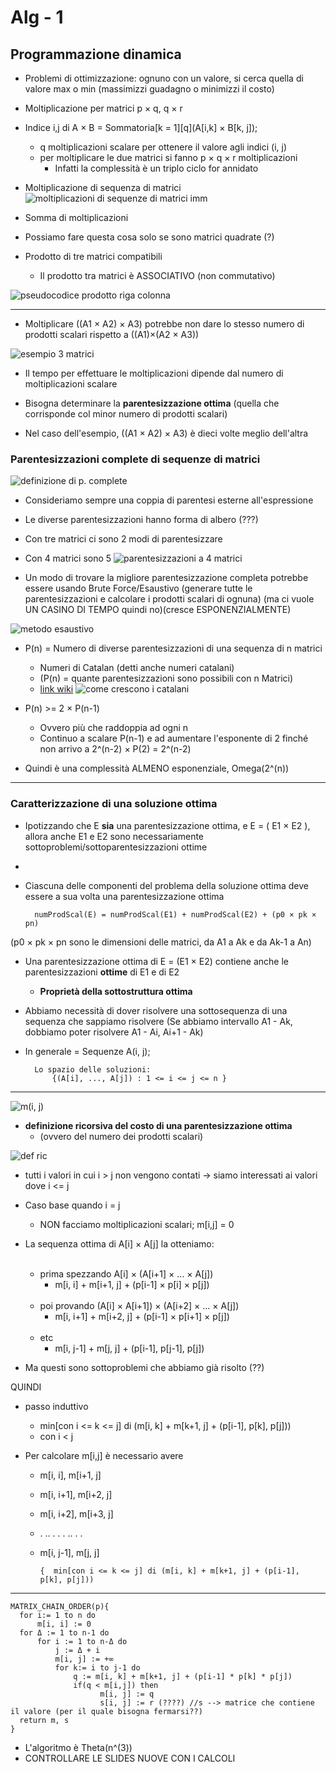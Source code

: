 # **Alg - 1** 

## **Programmazione dinamica** 

* Problemi di ottimizzazione: ognuno con un valore, si cerca quella di valore max o min (massimizzi guadagno o minimizzi il costo)

* Moltiplicazione per matrici p × q, q × r

* Indice i,j  di A × B = Sommatoria[k = 1][q](A[i,k] × B[k, j]);
  * q moltiplicazioni scalare per ottenere il valore agli indici (i, j)
  * per moltiplicare le due matrici si fanno p × q × r moltiplicazioni 
    * Infatti la complessità è un triplo ciclo for annidato
  
* Moltiplicazione di sequenza di matrici 
![moltiplicazioni di sequenze di matrici imm](media/immagine5.jpg)

* Somma di moltiplicazioni

* Possiamo fare questa cosa solo se sono matrici quadrate (?)

* Prodotto di tre matrici compatibili
    * Il prodotto tra matrici è ASSOCIATIVO (non commutativo)

![pseudocodice prodotto riga colonna](media/immagine6.jpg)

***

* Moltiplicare ((A1 × A2) × A3) potrebbe non dare lo stesso numero di prodotti scalari rispetto a ((A1)×(A2 × A3))

![esempio 3 matrici](media/immagine7.jpg)

* Il tempo per effettuare le moltiplicazioni dipende dal numero di moltiplicazioni scalare
* Bisogna determinare la **parentesizzazione ottima** (quella che corrisponde col minor numero di prodotti scalari)

* Nel caso dell'esempio, ((A1 × A2) × A3) è dieci volte meglio dell'altra

### **Parentesizzazioni complete di sequenze di matrici**

![definizione di p. complete](media/immagine8.jpg)

* Consideriamo sempre una coppia di parentesi esterne all'espressione
* Le diverse parentesizzazioni hanno forma di albero (???)
* Con tre matrici ci sono 2 modi di parentesizzare
* Con 4 matrici sono 5
![parentesizzazioni a 4 matrici](media/immagine9.jpg)

* Un modo di trovare la migliore parentesizzazione completa potrebbe essere usando Brute Force/Esaustivo (generare tutte le parentesizzazioni e calcolare i prodotti scalari di ognuna) (ma ci vuole UN CASINO DI TEMPO quindi no)(cresce ESPONENZIALMENTE)
  
![metodo esaustivo](media/immagine10.jpg)

* P(n) = Numero di diverse parentesizzazioni di  una sequenza di n matrici
  * Numeri di Catalan (detti anche numeri catalani)
  * (P(n) = quante parentesizzazioni sono possibili con n Matrici)
  * [link wiki](https://it.wikipedia.org/wiki/Numero_di_Catalan)
    ![come crescono i catalani](media/immagine11.jpg)

* P(n) >= 2 × P(n-1) 
  * Ovvero più che raddoppia ad ogni n
  * Continuo a scalare P(n-1) e ad aumentare l'esponente di 2 finché non arrivo a 2^(n-2) × P(2) = 2^(n-2)

* Quindi è una complessità ALMENO esponenziale, Omega(2^(n))

*** 

### **Caratterizzazione di una soluzione ottima**

* Ipotizzando che E **sia** una parentesizzazione ottima, e E = ( E1 × E2 ), allora anche E1 e E2 sono necessariamente sottoproblemi/sottoparentesizzazioni ottime
* 
* Ciascuna delle componenti del problema della soluzione ottima deve essere a sua volta una parentesizzazione ottima

        numProdScal(E) = numProdScal(E1) + numProdScal(E2) + (p0 × pk × pn)

(p0 × pk × pn sono le dimensioni delle matrici, da A1 a Ak e da Ak-1 a An)

* Una parentesizzazione ottima di E = (E1 × E2) contiene anche le parentesizzazioni **ottime** di E1 e di E2 
  * **Proprietà della sottostruttura ottima**

* Abbiamo necessità di dover risolvere una sottosequenza di una sequenza che sappiamo risolvere (Se abbiamo intervallo A1 - Ak, dobbiamo poter risolvere A1 - Ai, Ai+1 - Ak)
* In generale = Sequenze A(i, j);

        Lo spazio delle soluzioni: 
            {(A[i], ..., A[j]) : 1 <= i <= j <= n } 

***

![m(i, j)](media/immagine12.jpg)

* **definizione ricorsiva del costo di una parentesizzazione ottima**
  * (ovvero del numero dei prodotti scalari)

![def ric](media/immagine13.jpg)

* tutti i valori in cui i > j non vengono contati -> siamo interessati ai valori dove i <= j

* Caso base quando i = j
  * NON facciamo moltiplicazioni scalari; m[i,j] = 0

* La sequenza ottima di A[i] × A[j] la otteniamo:
<br><br>
  * prima spezzando A[i] × (A[i+1] × ... × A[j])  
    * m[i, i] + m[i+1, j] + (p[i-1] × p[i] × p[j])
<br><br>
  * poi provando (A[i] × A[i+1]) × (A[i+2] × ... × A[j])
    * m[i, i+1] + m[i+2, j] + (p[i-1] × p[i+1] × p[j])
<br><br>
  * etc
    * m[i, j-1] + m[j, j] + (p[i-1], p[j-1], p[j])
* Ma questi sono sottoproblemi che abbiamo già risolto (??)

QUINDI

* passo induttivo 
  * min[con i <= k <= j] di (m[i, k] + m[k+1, j] + (p[i-1], p[k], p[j]))
  * con i < j

* Per calcolare m[i,j] è necessario avere
  * m[i, i], m[i+1, j]
  * m[i, i+1], m[i+2, j]
  * m[i, i+2], m[i+3, j]
  *  .  .. . . . .. . .
  * m[i, j-1], m[j, j]

        {  min[con i <= k <= j] di (m[i, k] + m[k+1, j] + (p[i-1], p[k], p[j]))

***

```
MATRIX_CHAIN_ORDER(p){
  for i:= 1 to n do
      m[i, i] := 0
  for Δ := 1 to n-1 do
      for i := 1 to n-Δ do
          j := Δ + i
          m[i, j] := +∞
          for k:= i to j-1 do
              q := m[i, k] + m[k+1, j] + (p[i-1] * p[k] * p[j])
              if(q < m[i,j]) then
                    m[i, j] := q
                    s[i, j] := r (????) //s --> matrice che contiene il valore (per il quale bisogna fermarsi??)
  return m, s 
}
```
* L'algoritmo è Theta(n^(3))
* CONTROLLARE LE SLIDES NUOVE CON I CALCOLI 